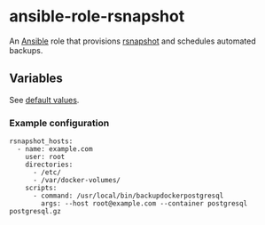 # ansible-role-rsnapshot

An [Ansible](https://www.ansible.com/) role that provisions
[rsnapshot](http://rsnapshot.org/) and schedules automated backups.

## Variables

See [default values](./defaults/main.yml).

### Example configuration

```
rsnapshot_hosts:
  - name: example.com
    user: root
    directories:
      - /etc/
      - /var/docker-volumes/
    scripts:
      - command: /usr/local/bin/backupdockerpostgresql
        args: --host root@example.com --container postgresql postgresql.gz
```
